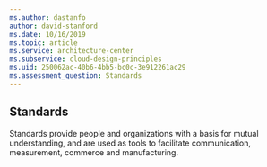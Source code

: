 ```yaml
---
ms.author: dastanfo
author: david-stanford
ms.date: 10/16/2019
ms.topic: article
ms.service: architecture-center
ms.subservice: cloud-design-principles
ms.uid: 250062ac-40b6-4bb5-bc0c-3e912261ac29
ms.assessment_question: Standards
---
```

## Standards

Standards provide people and organizations with a basis for mutual understanding, and are used as tools to facilitate communication, measurement, commerce and manufacturing.
